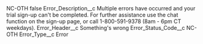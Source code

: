 <?xml version="1.0" encoding="UTF-8"?>
<CustomMetadata xmlns="http://soap.sforce.com/2006/04/metadata" xmlns:xsi="http://www.w3.org/2001/XMLSchema-instance" xmlns:xsd="http://www.w3.org/2001/XMLSchema">
    <label>NC-OTH</label>
    <protected>false</protected>
    <values>
        <field>Error_Description__c</field>
        <value xsi:type="xsd:string">Multiple errors have occurred and your trial sign-up can&apos;t be completed. For further assistance use the chat function on the sign-up page, or call 1-800-591-9378 (8am - 6pm CT weekdays).</value>
    </values>
    <values>
        <field>Error_Header__c</field>
        <value xsi:type="xsd:string">Something&apos;s wrong</value>
    </values>
    <values>
        <field>Error_Status_Code__c</field>
        <value xsi:type="xsd:string">NC-OTH</value>
    </values>
    <values>
        <field>Error_Type__c</field>
        <value xsi:type="xsd:string">Error</value>
    </values>
</CustomMetadata>
